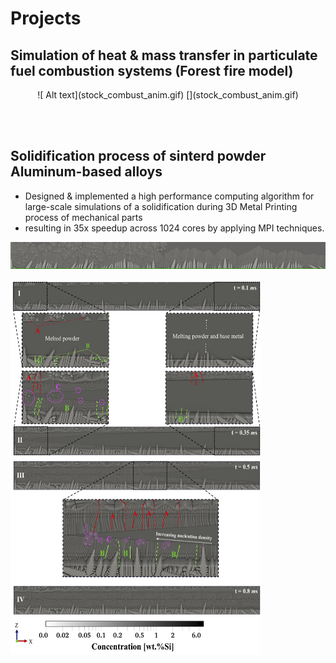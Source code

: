 <h1>Projects</h1>

 <h2>Simulation of heat & mass transfer in particulate fuel combustion systems (Forest fire model)</h2>

<p align="center">
![ Alt text](stock_combust_anim.gif) [](stock_combust_anim.gif)
</p>

<br><br>

<h2>Solidification process of sinterd powder Aluminum-based alloys</h2>
<ul>
   <li>Designed & implemented a high performance computing algorithm for large-scale simulations of a solidification during 3D Metal Printing process of mechanical parts</li>
   <li>resulting in 35x speedup across 1024 cores by applying MPI techniques.</li>
</ul>

![ Alt text](Solidifcation.gif) [](Solidifcation.gif)

<img src="./cover_photo.png" width="400" height="600"/>

